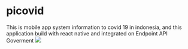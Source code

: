 # picovid
This is mobile app system information to covid 19 in indonesia, and this application build with react native and integrated on Endpoint API Goverment
<img src="https://ibb.co/th9SkMf" />
